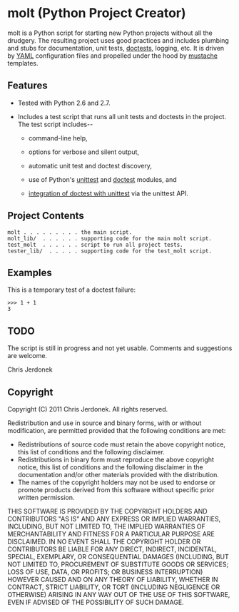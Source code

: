 molt (Python Project Creator)
=============================

molt is a Python script for starting new Python projects without all the
drudgery.  The resulting project uses good practices and includes
plumbing and stubs for documentation, unit tests,
[doctests](http://docs.python.org/library/doctest.html), logging, etc.
It is driven by [YAML](http://www.yaml.org/) configuration files and
propelled under the hood by [mustache](http://mustache.github.com/) templates.


Features
--------

* Tested with Python 2.6 and 2.7.

* Includes a test script that runs all unit tests and doctests in the project.
  The test script includes--
  
  * command-line help,
  
  * options for verbose and silent output,

  * automatic unit test and doctest discovery,

  * use of Python's [unittest](http://docs.python.org/library/unittest.html)
    and [doctest](http://docs.python.org/library/doctest.html) modules, and

  * [integration of doctest with unittest](http://docs.python.org/library/doctest.html#unittest-api)
    via the unittest API.


Project Contents
----------------

    molt . . . . . . . . . the main script.
    molt_lib/  . . . . . . supporting code for the main molt script.
    test_molt  . . . . . . script to run all project tests.
    tester_lib/  . . . . . supporting code for the test_molt script.


Examples
--------

This is a temporary test of a doctest failure:

    >>> 1 + 1
    3


TODO
----

The script is still in progress and not yet usable.  Comments and
suggestions are welcome.

Chris Jerdonek


Copyright
---------

Copyright (C) 2011 Chris Jerdonek. All rights reserved.

Redistribution and use in source and binary forms, with or without
modification, are permitted provided that the following conditions are met:

* Redistributions of source code must retain the above copyright notice,
  this list of conditions and the following disclaimer.
* Redistributions in binary form must reproduce the above copyright notice,
  this list of conditions and the following disclaimer in the documentation
  and/or other materials provided with the distribution.
* The names of the copyright holders may not be used to endorse or promote
  products derived from this software without specific prior written
  permission.

THIS SOFTWARE IS PROVIDED BY THE COPYRIGHT HOLDERS AND CONTRIBUTORS "AS IS"
AND ANY EXPRESS OR IMPLIED WARRANTIES, INCLUDING, BUT NOT LIMITED TO, THE
IMPLIED WARRANTIES OF MERCHANTABILITY AND FITNESS FOR A PARTICULAR PURPOSE
ARE DISCLAIMED. IN NO EVENT SHALL THE COPYRIGHT HOLDER OR CONTRIBUTORS BE
LIABLE FOR ANY DIRECT, INDIRECT, INCIDENTAL, SPECIAL, EXEMPLARY, OR
CONSEQUENTIAL DAMAGES (INCLUDING, BUT NOT LIMITED TO, PROCUREMENT OF
SUBSTITUTE GOODS OR SERVICES; LOSS OF USE, DATA, OR PROFITS; OR BUSINESS
INTERRUPTION) HOWEVER CAUSED AND ON ANY THEORY OF LIABILITY, WHETHER IN
CONTRACT, STRICT LIABILITY, OR TORT (INCLUDING NEGLIGENCE OR OTHERWISE)
ARISING IN ANY WAY OUT OF THE USE OF THIS SOFTWARE, EVEN IF ADVISED OF THE
POSSIBILITY OF SUCH DAMAGE.
